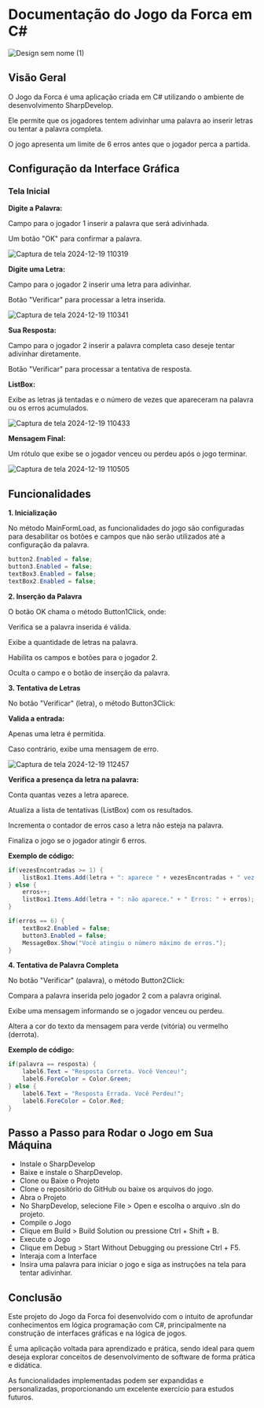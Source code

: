# Documentação do Jogo da Forca em C#

![Design sem nome (1)](https://github.com/user-attachments/assets/19285c29-66e7-4388-8682-afb4653909e4)

## Visão Geral

O Jogo da Forca é uma aplicação criada em C# utilizando o ambiente de desenvolvimento SharpDevelop.

 Ele permite que os jogadores tentem adivinhar uma palavra ao inserir letras ou tentar a palavra completa.
 
  O jogo apresenta um limite de 6 erros antes que o jogador perca a partida.

## Configuração da Interface Gráfica

### Tela Inicial

__Digite a Palavra:__

Campo para o jogador 1 inserir a palavra que será adivinhada.

Um botão "OK" para confirmar a palavra.

![Captura de tela 2024-12-19 110319](https://github.com/user-attachments/assets/f352e2e6-7e46-430d-acbc-044b5bd72026)


__Digite uma Letra:__

Campo para o jogador 2 inserir uma letra para adivinhar.

Botão "Verificar" para processar a letra inserida.

![Captura de tela 2024-12-19 110341](https://github.com/user-attachments/assets/09409783-c094-4de4-9258-46029d821a35)


__Sua Resposta:__

Campo para o jogador 2 inserir a palavra completa caso deseje tentar adivinhar diretamente.

Botão "Verificar" para processar a tentativa de resposta.

__ListBox:__

Exibe as letras já tentadas e o número de vezes que apareceram na palavra ou os erros acumulados.

![Captura de tela 2024-12-19 110433](https://github.com/user-attachments/assets/8baf569c-59df-4de2-aec0-9a22f960fac2)


__Mensagem Final:__

Um rótulo que exibe se o jogador venceu ou perdeu após o jogo terminar.

![Captura de tela 2024-12-19 110505](https://github.com/user-attachments/assets/d3712a76-b635-4f85-aedd-825d1d67f609)


## Funcionalidades

__1. Inicialização__

No método MainFormLoad, as funcionalidades do jogo são configuradas para desabilitar os botões e campos que não serão utilizados até a configuração da palavra.

```c#
button2.Enabled = false;
button3.Enabled = false;
textBox3.Enabled = false;
textBox2.Enabled = false;
```

__2. Inserção da Palavra__

O botão OK chama o método Button1Click, onde:

Verifica se a palavra inserida é válida.

Exibe a quantidade de letras na palavra.

Habilita os campos e botões para o jogador 2.

Oculta o campo e o botão de inserção da palavra.

__3. Tentativa de Letras__

No botão "Verificar" (letra), o método Button3Click:

__Valida a entrada:__

Apenas uma letra é permitida.

Caso contrário, exibe uma mensagem de erro.

![Captura de tela 2024-12-19 112457](https://github.com/user-attachments/assets/5b805181-eb85-40e6-a36e-6189ce3be20c)


__Verifica a presença da letra na palavra:__

Conta quantas vezes a letra aparece.

Atualiza a lista de tentativas (ListBox) com os resultados.

Incrementa o contador de erros caso a letra não esteja na palavra.

Finaliza o jogo se o jogador atingir 6 erros.

__Exemplo de código:__

```c#
if(vezesEncontradas >= 1) {
    listBox1.Items.Add(letra + ": aparece " + vezesEncontradas + " vez(es)");
} else {
    erros++;
    listBox1.Items.Add(letra + ": não aparece." + " Erros: " + erros);
}

if(erros == 6) {
    textBox2.Enabled = false;
    button3.Enabled = false;
    MessageBox.Show("Você atingiu o número máximo de erros.");
}
```
__4. Tentativa de Palavra Completa__

No botão "Verificar" (palavra), o método Button2Click:

Compara a palavra inserida pelo jogador 2 com a palavra original.

Exibe uma mensagem informando se o jogador venceu ou perdeu.

Altera a cor do texto da mensagem para verde (vitória) ou vermelho (derrota).

__Exemplo de código:__

```c#
if(palavra == resposta) {
    label6.Text = "Resposta Correta. Você Venceu!";
    label6.ForeColor = Color.Green;
} else {
    label6.Text = "Resposta Errada. Você Perdeu!";
    label6.ForeColor = Color.Red;
}
```

## Passo a Passo para Rodar o Jogo em Sua Máquina

- Instale o SharpDevelop
- Baixe e instale o SharpDevelop.
- Clone ou Baixe o Projeto
- Clone o repositório do GitHub ou baixe os arquivos do jogo.
- Abra o Projeto
- No SharpDevelop, selecione File > Open e escolha o arquivo .sln do projeto.
- Compile o Jogo
- Clique em Build > Build Solution ou pressione Ctrl + Shift + B.
- Execute o Jogo
- Clique em Debug > Start Without Debugging ou pressione Ctrl + F5.
- Interaja com a Interface
- Insira uma palavra para iniciar o jogo e siga as instruções na tela para tentar adivinhar.

## Conclusão

Este projeto do Jogo da Forca foi desenvolvido com o intuito de aprofundar conhecimentos em lógica programação com C#, principalmente na construção de interfaces gráficas e na lógica de jogos. 

É uma aplicação voltada para aprendizado e prática, sendo ideal para quem deseja explorar conceitos de desenvolvimento de software de forma prática e didática. 

As funcionalidades implementadas podem ser expandidas e personalizadas, proporcionando um excelente exercício para estudos futuros.
